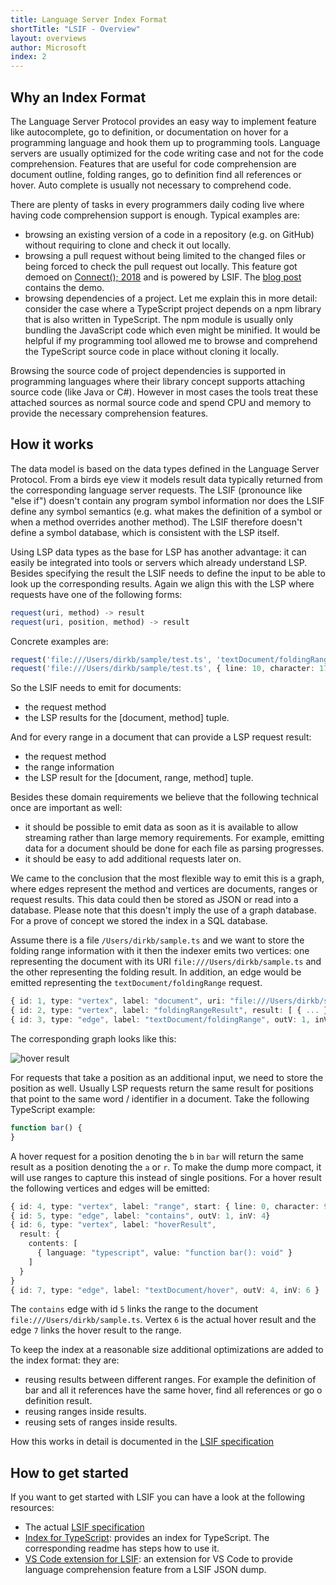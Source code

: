 ```yaml
---
title: Language Server Index Format
shortTitle: "LSIF - Overview"
layout: overviews
author: Microsoft
index: 2
---
```


## Why an Index Format

The Language Server Protocol provides an easy way to implement feature like autocomplete, go to definition, or documentation on hover for a programming language and hook them up to programming tools. Language servers are usually optimized for the code writing case and not for the code comprehension. Features that are useful for code comprehension are document outline, folding ranges, go to definition find all references or hover. Auto complete is usually not necessary to comprehend code.

There are plenty of tasks in every programmers daily coding live where having code comprehension support is enough. Typical examples are:

- browsing an existing version of a code in a repository (e.g. on GitHub) without requiring to clone and check it out locally.
- browsing a pull request without being limited to the changed files or being forced to check the pull request out locally. This feature got demoed on [Connect(); 2018](https://news.microsoft.com/connect-2018/) and is powered by LSIF. The [blog post](https://code.visualstudio.com/blogs/2018/12/04/rich-navigation) contains the demo.
- browsing dependencies of a project. Let me explain this in more detail: consider the case where a TypeScript project depends on a npm library that is also written in TypeScript. The npm module is usually only bundling the JavaScript code which even might be minified. It would be helpful if my programming tool allowed me to browse and comprehend the TypeScript source code in place without cloning it locally.

Browsing the source code of project dependencies is supported in programming languages where their library concept supports attaching source code (like Java or C#). However in most cases the tools treat these attached sources as normal source code and spend CPU and memory to provide the necessary comprehension features.

## How it works

The data model is based on the data types defined in the Language Server Protocol. From a birds eye view it models result data typically returned from the corresponding language server requests. The LSIF (pronounce like "else if") doesn't contain any program symbol information nor does the LSIF define any symbol semantics (e.g. what makes the definition of a symbol or when a method overrides another method). The LSIF therefore doesn't define a symbol database, which is consistent with the LSP itself.

Using LSP data types as the base for LSP has another advantage: it can easily be integrated into tools or servers which already understand LSP. Besides specifying the result the LSIF needs to define the input to be able to look up the corresponding results. Again we align this with the LSP where requests have one of the following forms:

```typescript
request(uri, method) -> result
request(uri, position, method) -> result
```

Concrete examples are:

```typescript
request('file:///Users/dirkb/sample/test.ts', 'textDocument/foldingRange') -> FoldingRange[];
request('file:///Users/dirkb/sample/test.ts', { line: 10, character: 17 }, 'textDocument/hover') -> Hover;
```

So the LSIF needs to emit for documents:
- the request method
- the LSP results for the [document, method] tuple.

And for every range in a document that can provide a LSP request result:
- the request method
- the range information
- the LSP result for the [document, range, method] tuple.

Besides these domain requirements we believe that the following technical once are important as well:

- it should be possible to emit data as soon as it is available to allow streaming rather than large memory requirements. For example, emitting data for a document should be done for each file as parsing progresses.
- it should be easy to add additional requests later on.

We came to the conclusion that the most flexible way to emit this is a graph, where edges represent the method and vertices are documents, ranges or request results. This data could then be stored as JSON or read into a database. Please note that this doesn't imply the use of a graph database. For a prove of concept we stored the index in a SQL database.

Assume there is a file `/Users/dirkb/sample.ts` and we want to store the folding range information with it then the indexer emits two vertices: one representing the document with its URI `file:///Users/dirkb/sample.ts` and the other representing the folding result. In addition, an edge would be emitted representing the `textDocument/foldingRange` request.


```typescript
{ id: 1, type: "vertex", label: "document", uri: "file:///Users/dirkb/sample.ts", languageId: "typescript" }
{ id: 2, type: "vertex", label: "foldingRangeResult", result: [ { ... }, { ... }, ... ] }
{ id: 3, type: "edge", label: "textDocument/foldingRange", outV: 1, inV: 2 }
```

The corresponding graph looks like this:

<img src="./img/hoverResult.png" class="img-fluid" alt="hover result">

For requests that take a position as an additional input, we need to store the position as well. Usually LSP requests return the same result for positions that point to the same word / identifier in a document. Take the following TypeScript example:

```typescript
function bar() {
}
```

A hover request for a position denoting the `b` in `bar` will return the same result as a position denoting the `a` or `r`. To make the dump more compact, it will use ranges to capture this instead of single positions. For a hover result the following vertices and edges will be emitted:

```typescript
{ id: 4, type: "vertex", label: "range", start: { line: 0, character: 9}, end: { line: 0, character: 12 } }
{ id: 5, type: "edge", label: "contains", outV: 1, inV: 4}
{ id: 6, type: "vertex", label: "hoverResult",
  result: {
    contents: [
      { language: "typescript", value: "function bar(): void" }
    ]
  }
}
{ id: 7, type: "edge", label: "textDocument/hover", outV: 4, inV: 6 }
```

The `contains` edge with id `5` links the range to the document `file:///Users/dirkb/sample.ts`. Vertex `6` is the actual hover result and the edge `7` links the hover result to the range.

To keep the index at a reasonable size additional optimizations are added to the index format: they are:

- reusing results between different ranges. For example the definition of bar and all it references have the same hover, find all references or go o definition result.
- reusing ranges inside results.
- reusing sets of ranges inside results.

How this works in detail is documented in the [LSIF specification](https://github.com/Microsoft/language-server-protocol/blob/master/indexFormat/specification.md)

## How to get started

If you want to get started with LSIF you can have a look at the following resources:

- The actual [LSIF specification](https://github.com/Microsoft/language-server-protocol/blob/master/indexFormat/specification.md)
- [Index for TypeScript](https://github.com/Microsoft/lsif-typescript): provides an index for TypeScript. The corresponding readme has steps how to use it.
- [VS Code extension for LSIF](https://github.com/Microsoft/vscode-lsif-extension): an extension for VS Code to provide language comprehension feature from a LSIF JSON dump.

